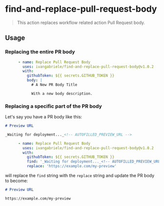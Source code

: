 # find-and-replace-pull-request-body

> This action replaces workflow related action Pull Request body.

## Usage

### Replacing the entire PR body

```yml
      - name: Replace Pull Request Body
        uses: ivangabriele/find-and-replace-pull-request-body@v1.0.2
        with:
          githubToken: ${{ secrets.GITHUB_TOKEN }}
          body: |
            # A New PR Body Title

            With a new body description.
```

### Replacing a specific part of the PR body

Let's say you have a PR body like this:

```md
# Preview URL

_Waiting for deployment..._<!-- AUTOFILLED_PREVIEW_URL -->
```

```yml
      - name: Replace Pull Request Body
        uses: ivangabriele/find-and-replace-pull-request-body@v1.0.2
        with:
          githubToken: ${{ secrets.GITHUB_TOKEN }}
          find: '_Waiting for deployment..._<!-- AUTOFILLED_PREVIEW_URL -->'
          replace: 'https://example.com/my-preview'
```

will replace the `find` string with the `replace` string and update the PR body to become:

```md
# Preview URL

https://example.com/my-preview
```

